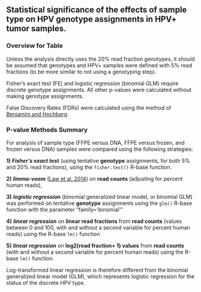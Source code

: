 Statistical significance of the effects of sample type on HPV genotype assignments in HPV+ tumor samples.
-----------------

### Overview for Table

Unless the analysis directly uses the 20% read fraction genotypes, it should be assumed that genotypes and HPV+ samples were defined with 5% read fractions (to be more similar to not using a genotyping step).

Fisher’s exact test (FE) and logistic regression (binomial GLM) require discrete genotype assignments. All other p-values were calculated without making genotype assignments.

False Discovery Rates (FDRs) were calculated using the method of [Benjamini and Hochberg](https://www.jstor.org/stable/2346101).

### P-value Methods Summary

For analysis of sample type (FFPE versus DNA, FFPE versus frozen, and frozen versus DNA) samples were compared using the following strategies:

**1)** ***Fisher’s exact test*** (using tentative **genotype** assignments, for both 5% and 20% read fractions), using the `fisher.test()` R-base function.

**2)** ***limma-voom*** ([Law et al. 2014](https://genomebiology.biomedcentral.com/articles/10.1186/gb-2014-15-2-r29)) on **read counts** (adjusting for percent human reads), 

**3)** ***logistic regression*** (binomial generalized linear model, or binomial GLM) was performed on tentative **genotype** assignments using the `glm()` R-base function with the parameter “family=’binomial’”

**4)** ***linear regression*** on **linear read fractions** from **read counts** (values between 0 and 100, with and without a second variable for percent human reads) using the R-base `lm()` function

**5)** ***linear regression*** on **log2(read fraction+ 1) values** from **read counts** (with and without a second variable for percent human reads) using the R-base `lm()` function.

Log-transformed linear regression is therefore different from the binomial generalized linear model (GLM), which represents logistic regression for the status of the discrete HPV type.
